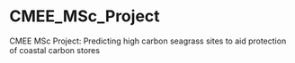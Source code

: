 # CMEE_MSc_Project
CMEE MSc Project: Predicting high carbon seagrass sites to aid protection of coastal carbon stores
